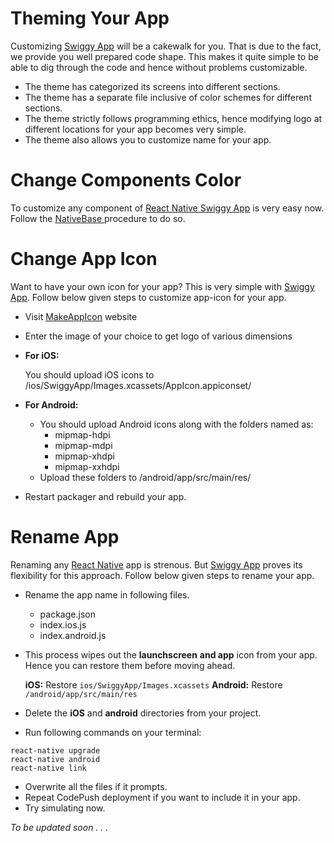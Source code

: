 # Theming Your App

Customizing [Swiggy App]() will be a cakewalk for you. That is due to the fact, we provide you well prepared code shape. This makes it quite simple to be able to dig through the code and hence without problems customizable.

* The theme has categorized its screens into different sections.
* The theme has a separate file inclusive of color schemes for different sections.
* The theme strictly follows programming ethics, hence modifying logo at different locations for your app becomes very simple.
* The theme also allows you to customize name for your app.


# Change Components Color

To customize any component of [React Native Swiggy App]() is very easy now.
Follow the [NativeBase ](http://nativebase.io/docs/v2.0.0/customize#) procedure to do so.

# Change App Icon

Want to have your own icon for your app? This is very simple with [Swiggy App]().
Follow below given steps to customize app-icon for your app.

* Visit [MakeAppIcon](https://makeappicon.com/) website
* Enter the image of your choice to get logo of various dimensions
* **For iOS:**

    You should upload iOS icons to /ios/SwiggyApp/Images.xcassets/AppIcon.appiconset/
* **For Android:**

    * You should upload Android icons along with the folders named as:
        * mipmap-hdpi
        * mipmap-mdpi
        * mipmap-xhdpi
        * mipmap-xxhdpi
    * Upload these folders to /android/app/src/main/res/
* Restart packager and rebuild your app.



# Rename App

Renaming any [React Native](https://github.com/facebook/react-native) app is strenous. But [Swiggy App]() proves its flexibility for this approach.
Follow below given steps to rename your app.

* Rename the app name in following files.
    * package.json
    * index.ios.js
    * index.android.js
* This process wipes out the **launchscreen** **and app** icon from your app. Hence you can restore them before moving ahead.

    **iOS:** Restore ```ios/SwiggyApp/Images.xcassets```
    **Android:** Restore ```/android/app/src/main/res```
* Delete the **iOS** and **android** directories from your project.
* Run following commands on your terminal:
```  
react-native upgrade
react-native android
react-native link
```

* Overwrite all the files if it prompts.
* Repeat CodePush deployment if you want to include it in your app.
* Try simulating now.




_To be updated soon . . ._
